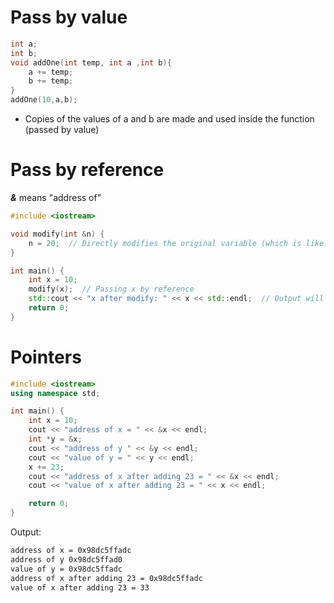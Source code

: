 # Pass by value

```cpp
int a;
int b;
void addOne(int temp, int a ,int b){
    a += temp;
    b += temp;
}
addOne(10,a,b);
```

- Copies of the values of a and b are made and used inside the function (passed by value)

# Pass by reference

**_&_** means "address of"

```cpp
#include <iostream>

void modify(int &n) {
    n = 20;  // Directly modifies the original variable (which is like address of x)
}

int main() {
    int x = 10;
    modify(x);  // Passing x by reference
    std::cout << "x after modify: " << x << std::endl;  // Output will be 20
    return 0;
}

```

# Pointers

```cpp
#include <iostream>
using namespace std;

int main() {
    int x = 10;
    cout << "address of x = " << &x << endl;
    int *y = &x;
    cout << "address of y " << &y << endl;
    cout << "value of y = " << y << endl;
    x += 23;
    cout << "address of x after adding 23 = " << &x << endl;
    cout << "value of x after adding 23 = " << x << endl;

    return 0;
}

```

Output:

```bash
address of x = 0x98dc5ffadc
address of y 0x98dc5ffad0
value of y = 0x98dc5ffadc
address of x after adding 23 = 0x98dc5ffadc
value of x after adding 23 = 33
```
